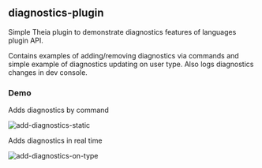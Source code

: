## diagnostics-plugin

Simple Theia plugin to demonstrate diagnostics features of languages plugin API.

Contains examples of adding/removing diagnostics via commands and simple example of diagnostics updating on user type. Also logs diagnostics changes in dev console.

### Demo

Adds diagnostics by command

![add-diagnostics-static](https://user-images.githubusercontent.com/15607393/46151593-c6fa7680-c277-11e8-9141-76a481543108.gif)

Adds diagnostics in real time

![add-diagnostics-on-type](https://user-images.githubusercontent.com/15607393/46151623-d974b000-c277-11e8-87a8-cb449dd6b131.gif)
